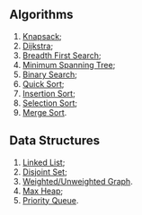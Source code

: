 ## Algorithms

1. [Knapsack](https://en.wikipedia.org/wiki/Knapsack_problem);
2. [Dijkstra](https://en.wikipedia.org/wiki/Dijkstra%27s_algorithm);
3. [Breadth First Search](https://en.wikipedia.org/wiki/Breadth-first_search);
4. [Minimum Spanning Tree](https://en.wikipedia.org/wiki/Minimum_spanning_tree);
5. [Binary Search](https://en.wikipedia.org/wiki/Binary_search_algorithm);
6. [Quick Sort](https://en.wikipedia.org/wiki/Quicksort);
7. [Insertion Sort](https://en.wikipedia.org/wiki/Insertion_sort);
8. [Selection Sort](https://en.wikipedia.org/wiki/Selection_sort);
9. [Merge Sort](https://pt.wikipedia.org/wiki/Merge_sort).

## Data Structures

1. [Linked List](https://en.wikipedia.org/wiki/Linked_list);
2. [Disjoint Set](https://en.wikipedia.org/wiki/Disjoint-set_data_structure);
3. [Weighted/Unweighted Graph](https://en.wikipedia.org/wiki/Graph_\(discrete_mathematics\)).
4. [Max Heap](https://en.wikipedia.org/wiki/Min-max_heap);
5. [Priority Queue](https://en.wikipedia.org/wiki/Priority_queue).
